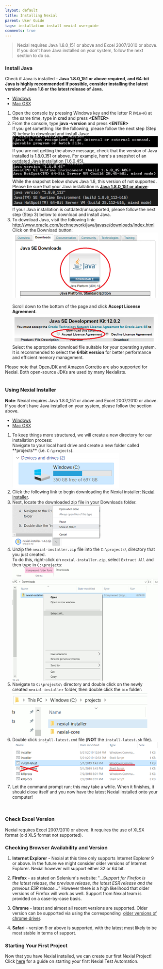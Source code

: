 ```yaml
---
layout: default
title: Installing Nexial
parent: User Guide
tags: installation install nexial userguide
comments: true
---
```


> Nexial requires Java 1.8.0_151 or above and Excel 2007/2010 or above. If you don't have Java installed on your system, 
> follow the next section to do so.


### Install Java

Check if Java is installed - **Java 1.8.0_151 or above required, and 64-bit Java is highly recommended**
   **If possible, consider installing the latest version of Java 1.8 or the latest release of Java.**<br/>
   
<div class="tabs">
    <ul class="tab-links tabs-collapsed">
        <li class="active"><a href="#tab3">Windows</a></li>
        <li><a href="#tab4">Mac OSX</a></li>
    </ul>
    <div class="tab-content">
        <div id="tab3" class="tab active">
        <ol>
            <li>
			   Open the console by pressing Windows key and the letter R (<code>Win+R</code>) at the same time, 
			   type in <b>cmd</b> and press <b>&lt;ENTER&gt;</b><br/>
            </li>
			<li>
			    From the console, type <b>java -version</b> and press <b>&lt;ENTER&gt;</b><br/>
			    If you get something like the following, please follow the next step (Step 3) below to download and install 
			    Java:<br/>
                <img src="image/InstallingNexial_01.png"/><br/>
                If you are not getting the above message, check that the version of Java installed is 1.8.0_151 or 
                above. For example, here's a snapshot of an outdated Java installation (1.6.0.45).<br/>
                <img src="image/InstallingNexial_02a.png"/><br/>
                While the snapshot below shows Java 1.8, this version of not supported. Please be sure that your Java 
                installation is <b><a href="https://www.oracle.com/technetwork/java/javase/downloads/jdk8-downloads-2133151.html" class="external-link" target="_nexial_link">Java 1.8.0_151 or above</a></b>:<br/>
                <img src="image/InstallingNexial_02.png"/><br/>
                If your Java installation is outdated/unsupported, please follow the next step (Step 3) below to 
                download and install Java.<br/>
			</li>
			<li>
			    To download Java, visit the following link:
			    <a href="http://www.oracle.com/technetwork/java/javase/downloads/index.html" class="external-link" target="_nexial_link">http://www.oracle.com/technetwork/java/javase/downloads/index.html</a><br/>
			    Click on the Download button:<br/>
			    <img src="image/InstallingJava_01.png" style="width:480px;box-shadow:none"/><br/>
			    <br/>
			    Scroll down to the bottom of the page and click <b>Accept License Agreement</b>.<br/>
			    <img src="image/InstallingJava_02.png" style="width:480px;box-shadow:none"/><br/>
			    Select the appropriate download file suitable for your operating system. It is recommended to select 
			    the <b>64bit version</b> for better performance and efficient memory management.
			</li>
        </ol>
        Please note that <a href="https://adoptopenjdk.net/upstream.html" class="external-link" target="_nexial_link">OpenJDK</a> 
        and <a href="https://docs.aws.amazon.com/corretto/latest/corretto-8-ug/downloads-list.html" class="external-link" target="_nexial_link">Amazon Corretto</a> 
        are also supported for Nexial. Both open-source JDKs are used by many Nexialists.  
        </div>
        <div id="tab4" class="tab" style= "display:none;">
        <ol>
            <li>
			   Open the Terminal app, or open Spotlight (CMD-Space) and then type, <b>terminal</b> and press 
			   <b>&lt;ENTER&gt;</b><br/>
            </li>
			<li>
			    From the console, type <b>java -version</b> and press <b>&lt;ENTER&gt;</b><br/>
			    If you get something like the following, please follow the next step (Step 3) below to download and install 
			    Java:<br/>
                <img src="image/InstallingNexial_01.png"/><br/>
			    If you are not getting the above message, check that the version of Java installed is 1.8.0_151 or 
			    above. For example, here's a snapshot of an outdated Java installation (1.6.0.45).<br/>
			    <img src="image/InstallingNexial_02a.png"/><br/>
                While the snapshot below shows Java 1.8, this version of not supported. Please be sure that your Java 
                installation is <b><a href="https://www.oracle.com/technetwork/java/javase/downloads/jdk8-downloads-2133151.html" class="external-link" target="_nexial_link">Java 1.8.0_151 or above</a></b>:<br/>
			    <img src="image/InstallingNexial_02.png"/><br/>
			    If your Java installation is outdated/unsupported, please follow the next step (Step 3) below to 
			    download and install Java.<br/>
			</li>
			<li>
			    To download Java, visit the following link:
			    <a href="http://www.oracle.com/technetwork/java/javase/downloads/index.html" class="external-link" target="_nexial_link">http://www.oracle.com/technetwork/java/javase/downloads/index.html</a><br/>
			    Click on the Download button:<br/>
			    <img src="image/InstallingJava_01.png" style="width:480px;box-shadow:none"/><br/>
			    <br/>
			    Scroll down to the bottom of the page and click <b>Accept License Agreement</b>.<br/>
			    <img src="image/InstallingJava_02.png" style="width:480px;box-shadow:none"/><br/>
			    Select the appropriate download file suitable for your operating system. It is recommended to select 
			    the <b>64bit version</b> for better performance and efficient memory management.
			</li>
            Please note that <a href="https://adoptopenjdk.net/upstream.html" class="external-link" target="_nexial_link">OpenJDK</a> 
            and <a href="https://docs.aws.amazon.com/corretto/latest/corretto-8-ug/downloads-list.html" class="external-link" target="_nexial_link">Amazon Corretto</a> 
            are also supported for Nexial. Both open-source JDKs are used by many Nexialists.  
        </ol>
        </div>
    </div>
</div>
<br/>


### Using Nexial Installer
**Note**: Nexial requires Java 1.8.0_151 or above and Excel 2007/2010 or above. If you don't have Java installed on 
your system, please follow the section above.

<div class="tabs">
    <ul class="tab-links tabs-collapsed">
        <li class="active"><a href="#tab1">Windows</a></li>
        <li><a href="#tab2">Mac OSX</a></li>
    </ul>
    <div class="tab-content">
        <div id="tab1" class="tab active">
            <ol>
                <li>
                    To keep things more structured, we will create a new directory for our installation process: <br/> 
                    Navigate to your local hard drive and create a new folder called **projects** (i.e. 
                    <code>C:\projects</code>).<br/>
                    <img src="image/Installer_01.png"/>
                </li>
                <li>
                    Click the following link to begin downloading the Nexial installer:
                    <a href="https://github.com/nexiality/nexial-installer/releases/download/nexial-installer-v1.4.4/nexial-installer-1.4.4.zip" 
                    class="external-link" target="_nexial_link">Nexial Installer</a>.
                </li>            
                <li>
                    Next, locate the downloaded zip file in your Downloads folder.
                    <br/>
                    <img src="image/Installer_02.png"/>
                </li>            
                <li>
                    Unzip the <code>nexial-installer.zip</code> file into the <code>C:\projects\</code> directory that 
                    you just created. <br/>
                    To do this, right-click on <code>nexial-installer.zip</code>, select 
                    <code>Extract All</code> and then type in <code>C:\projects</code>:<br/>
                    <img src="image/Installer_03.gif"/>
                </li>            
                <li>
                    Navigate to <code>C:\projects\</code> directory and double click on the newly created 
                    <code>nexial-installer</code> folder, then double click the <code>bin</code> folder:<br/>
                    <img src="image/Installer_04.gif"/>
                </li>            
                <li>
                    Double click <code>install-latest.cmd</code> file (<b>NOT</b> the <code>install-latest.sh</code> 
                    file).<br/>
                    <img src="image/Installer_05.png"/>
                </li>            
                <li>
                    Let the command prompt run; this may take a while. When it finishes, it should close itself and you 
                    now have the latest Nexial installed onto your computer!
                </li>
            </ol>
        </div>
        <div id="tab2" class="tab" style= "display:none;">
            Create a new directory under your HOME directory named <code>projects</code>. Both Nexial (the 
            automation platform) and Nexial Installer will be installed individually under this directory.<br/>
            <ol>
                <li>
                    Open Finder:<br/>
                    <img src="image/InstallingNexial_01.mac.png"/>
                </li>
                <li>
                    Navigate to your HOME directory via shortcut <code>COMMAND-SHIFT-G</code>, then type in <code>~/</code>:<br/>
                    <img src="image/InstallingNexial_02.mac.png"/>
                </li>
                <li>
                    Create a new directory via shortcut <code>CONTROL-SHIFT-n</code>, then type in <code>projects</code>:<br/>
                    <img src="image/InstallingNexial_03.mac.png"/>
                </li>
                <li>
                    Click the following link to begin downloading the Nexial installer:
                    <a href="https://github.com/nexiality/nexial-installer/releases/download/nexial-installer-v1.4.4/nexial-installer-1.4.4.zip" 
                    class="external-link" target="_nexial_link">Nexial Installer</a><br/>
                    <br/>
                    By default, it will be downloaded to the <code>Downloads</code> directory. Move this file to the 
                    newly created <code>projects</code> directory (`~/projects`):<br/>
                    <img src="image/InstallingNexial_04.mac.png"/>
                </li>            
                <li>
                    Rename the Nexial Installer zip by removing its version number from the zip file. That way, it will
                    unzip to a directory named as <code>nexial-installer</code> (instead of <code>nexial-installer-1.4.4</code>):<br/>
                    <img src="image/InstallingNexial_05.mac.png"/><br/>
                    <img src="image/InstallingNexial_06.mac.png"/><br/>
                </li>
                <li>
                    Double-click on <code>nexial-installer.zip</code> to start unzipping this file. This will unzip 
                    <code>nexial-installer.zip</code> to a directory named as <code>nexial-installer</code>:<br/>
                    <img src="image/InstallingNexial_07.mac.png"/><br/>
                    Note that the unzip directory contains a <code>bin</code> and a <code>lib</code> directory.
                </li>
                <li>
                    Expand `nexial-installer` and then expand `bin` directory. Right-click on 
                    <b><code>installer-latest.sh</code></b> (NOT <code>installer-latest.cmd</code>). Choose either 
                    <code>Terminal.app</code> or <code>iTerm.app</code>:<br/>
                    <img src="image/InstallingNexial_08.mac.png"/><br/>
                    <ol style="list-style: lower-roman">
                    <li><b>If none of the terminal app shows up on the list:</b> click "other" then in the drop down 
                    menu labeled "Enable:" select "All Applications". From here, navigate through the Applications 
                    folder then enter the Utilities folder and select the Terminal application.
                    </li>
                    <li><b>iTerm.app</b>: iTerm is an excellent terminal replacement for MacOSX's default Terminal.app. 
                    This is optional to install or run Nexial. To install iTerm, please download it from
                    <a href="https://www.iterm2.com/downloads.html" class="external-link" target="_nexial_external">
                    iTerm2 download page</a>.
                    </li>
                    </ol>
                </li>
                <li>
                    Nexial installation will commence:<br/>
                    <img src="image/InstallingNexial_09.mac.png"/><br/>
                    <br/>
                    Give it a few minutes or so, Nexial installation will complete and you will have yourself the 
                    latest Nexial installed on your computer!<br/>
                    <img src="image/InstallingNexial_10.mac.png"/>
                </li>
            </ol>
        </div>
    </div>
</div>
<br/>

### Check Excel Version
Nexial requires Excel 2007/2010 or above. It requires the use of XLSX format (old XLS format not supported).


### Checking Browser Availability and Version
1. **Internet Explorer** - Nexial at this time only supports Internet Explorer 9 or above. In the future we might 
   consider older versions of Internet Explorer. Nexial however will support either 32 or 64 bit.

2. **Firefox** - as stated on Selenium's website: "..._Support for Firefox is the latest release, the previous 
   release, the latest ESR release and the previous ESR release..._" However there is a high likelihood that older 
   versions of Firefox will work as well. Support from Nexial team is provided on a case-by-case basis.

3. **Chrome** - latest and almost all recent versions are supported. Older version can be supported via using the 
   corresponding 
   <a href="https://sites.google.com/a/chromium.org/chromedriver/downloads" class="external-link" target="_nexial_link">older versions of chrome driver</a>.

4. **Safari** - version 9 or above is supported, with the latest most likely to be most stable in terms of support.

### Starting Your First Project
Now that you have Nexial installed, we can create our first Nexial Project!<br/>
Click [here](SettingUpYourFirstProject) for a guide on starting your first Nexial Test Automation.